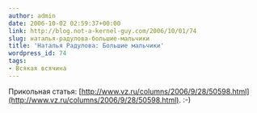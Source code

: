 ```yaml
---
author: admin
date: 2006-10-02 02:59:37+00:00
link: http://blog.not-a-kernel-guy.com/2006/10/01/74
slug: наталья-радулова-большие-мальчики
title: 'Наталья Радулова: Большие мальчики'
wordpress_id: 74
tags:
- Всякая всячина
---
```


Прикольная статья: [http://www.vz.ru/columns/2006/9/28/50598.html](http://www.vz.ru/columns/2006/9/28/50598.html). :-)
